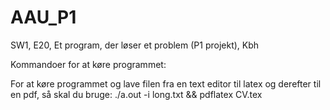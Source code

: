 # AAU_P1
SW1, E20, Et program, der løser et problem (P1 projekt), Kbh

Kommandoer for at køre programmet:

For at køre programmet og lave filen fra en text editor til latex og derefter til en pdf, så skal du bruge:
./a.out -i long.txt && pdflatex CV.tex
